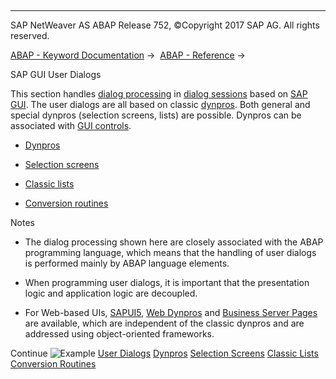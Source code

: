   

* * *

SAP NetWeaver AS ABAP Release 752, ©Copyright 2017 SAP AG. All rights reserved.

[ABAP - Keyword Documentation](javascript:call_link\('abenabap.htm'\)) →  [ABAP - Reference](javascript:call_link\('abenabap_reference.htm'\)) → 

SAP GUI User Dialogs

This section handles [dialog processing](javascript:call_link\('abendialog_processing_glosry.htm'\) "Glossary Entry") in [dialog sessions](javascript:call_link\('abendialog_session_glosry.htm'\) "Glossary Entry") based on [SAP GUI](javascript:call_link\('abensap_gui_glosry.htm'\) "Glossary Entry"). The user dialogs are all based on classic [dynpros](javascript:call_link\('abendynpro_glosry.htm'\) "Glossary Entry"). Both general and special dynpros (selection screens, lists) are possible. Dynpros can be associated with [GUI controls](javascript:call_link\('abengui_control_glosry.htm'\) "Glossary Entry").

-   [Dynpros](javascript:call_link\('abenabap_dynpros.htm'\))

-   [Selection screens](javascript:call_link\('abenselection_screen.htm'\))

-   [Classic lists](javascript:call_link\('abenabap_dynpro_list.htm'\))

-   [Conversion routines](javascript:call_link\('abenconversion_exits.htm'\))

Notes

-   The dialog processing shown here are closely associated with the ABAP programming language, which means that the handling of user dialogs is performed mainly by ABAP language elements.

-   When programming user dialogs, it is important that the presentation logic and application logic are decoupled.

-   For Web-based UIs, [SAPUI5](javascript:call_link\('abensapui5_glosry.htm'\) "Glossary Entry"), [Web Dynpros](javascript:call_link\('abenweb_dynpro_glosry.htm'\) "Glossary Entry") and [Business Server Pages](javascript:call_link\('abenbusiness_server_pages_glosry.htm'\) "Glossary Entry") are available, which are independent of the classic dynpros and are addressed using object-oriented frameworks.

Continue
![Example](exa.gif "Example") [User Dialogs](javascript:call_link\('abenscreen_abexa.htm'\))
[Dynpros](javascript:call_link\('abenabap_dynpros.htm'\))
[Selection Screens](javascript:call_link\('abenselection_screen.htm'\))
[Classic Lists](javascript:call_link\('abenabap_dynpro_list.htm'\))
[Conversion Routines](javascript:call_link\('abenconversion_exits.htm'\))